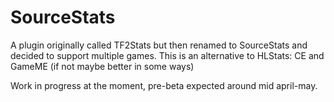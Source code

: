 # SourceStats
A plugin originally called TF2Stats but then renamed to SourceStats and decided to support multiple games. This is an alternative to HLStats: CE and GameME (if not maybe better in some ways)

Work in progress at the moment, pre-beta expected around mid april-may.
